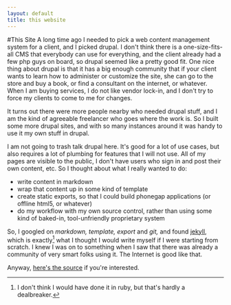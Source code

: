 ```yaml
---
layout: default
title: this website
---
```

#This Site
A long time ago I needed to pick a web content management system for a client, and I picked drupal. I don't think there is a one-size-fits-all CMS that everybody can use for everything, and the client already had a few php guys on board, so drupal seemed like a pretty good fit. One nice thing about drupal is that it has a big enough community that if your client wants to learn how to administer or customize the site, she can go to the store and buy a book, or find a consultant on the internet, or whatever. When I am buying services, I do not like vendor lock-in, and I don't try to force my clients to come to me for changes. 

It turns out there were more people nearby who needed drupal stuff, and I am the kind of agreeable freelancer who goes where the work is. So I built some more drupal sites, and with so many instances around it was handy to use it my own stuff in drupal.

I am not going to trash talk drupal here. It's good for a lot of use cases, but also requires a lot of plumbing for features that I will not use. All of my pages are visible to the public, I don't have users who sign in and post their own content, etc. So I thought about what I really wanted to do:

- write content in markdown
- wrap that content up in some kind of template
- create static exports, so that I could build phonegap applications (or offline html5, or whatever)
- do my workflow with my own source control, rather than using some kind of baked-in, tool-unfriendly proprietary system

So, I googled on *markdown, template, export* and *git,* and found [jekyll](https://github.com/mojombo/jekyll), which is exactly[^foot]  what I thought I would write myself if I were starting from scratch. I knew I was on to something when I saw that there was already a community of very smart folks using it. The Internet is good like that. 

[^foot]: I don't think I would have done it in ruby, but that's hardly a dealbreaker. 

Anyway, [here's the source](https://github.com/timothywebster/timothywebster.all) if you're interested.
